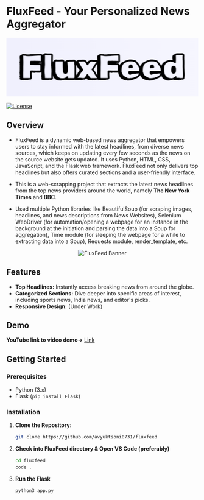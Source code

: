 # FluxFeed - Your Personalized News Aggregator

<p align="center">
  <img src="https://github.com/avyuktsoni0731/fluxfeed/blob/main/assets/fluxfeed_banner.png" alt="FluxFeed Banner" width="600px">
</p>

[![License](https://img.shields.io/badge/License-MIT-blue.svg)](https://opensource.org/licenses/MIT)

## Overview

- FluxFeed is a dynamic web-based news aggregator that empowers users to stay informed with the latest headlines, from diverse news sources, which keeps on updating every few seconds as the news on the source website gets updated. It uses Python, HTML, CSS, JavaScript, and the Flask web framework. FluxFeed not only delivers top headlines but also offers curated sections and a user-friendly interface.

- This is a web-scrapping project that extracts the latest news headlines from the top news providers around the world, namely **The New York Times** and **BBC**.

- Used multiple Python libraries like BeautifulSoup (for scraping images, headlines, and news descriptions from News Websites), Selenium WebDriver (for automation/opening a webpage for an instance in the background at the initiation and parsing the data into a Soup for aggregation), Time module (for sleeping the webpage for a while to extracting data into a Soup), Requests module, render_template, etc.

<p align="center">
  <img src="https://github.com/avyuktsoni0731/fluxfeed/blob/main/assets/fluxfeed_landing.png" alt="FluxFeed Banner" width="1000px">
</p>

## Features

- **Top Headlines:** Instantly access breaking news from around the globe.
- **Categorized Sections:** Dive deeper into specific areas of interest, including sports news, India news, and editor's picks.
- **Responsive Design:** (Under Work)

## Demo

**YouTube link to video demo->** [Link](https://youtu.be/gHkhUAnaXRo)

## Getting Started

### Prerequisites

- Python (3.x)
- Flask (`pip install Flask`)

### Installation

1. **Clone the Repository:**

   ```bash
   git clone https://github.com/avyuktsoni0731/fluxfeed
2. **Check into FluxFeed directory & Open VS Code (preferably)**
   ```bash
   cd fluxfeed
   code .
3. **Run the Flask**
   ```bash
   python3 app.py
